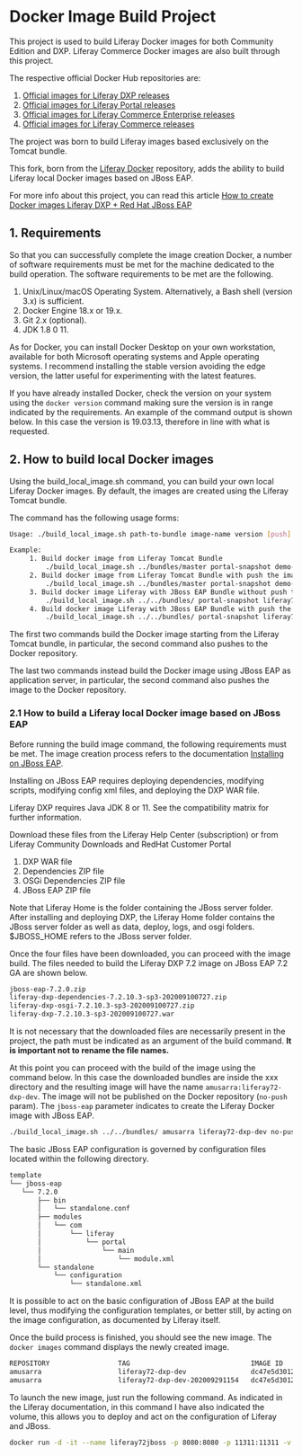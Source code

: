 # Docker Image Build Project

This project is used to build Liferay Docker images for both Community Edition 
and DXP. Liferay Commerce Docker images are also built through this project.

The respective official Docker Hub repositories are:

1. [Official images for Liferay DXP releases](https://hub.docker.com/r/liferay/dxp)
2. [Official images for Liferay Portal releases](https://hub.docker.com/r/liferay/portal)
3. [Official images for Liferay Commerce Enterprise releases](https://hub.docker.com/r/liferay/commerce-enterprise)
4. [Official images for Liferay Commerce releases](https://hub.docker.com/r/liferay/commerce)

The project was born to build Liferay images based exclusively on the Tomcat bundle.

This fork, born from the [Liferay Docker](https://github.com/liferay/liferay-docker) repository, 
adds the ability to build Liferay local Docker images based on JBoss EAP.

For more info about this project, you can read this article
[How to create Docker images Liferay DXP + Red Hat JBoss EAP](https://techblog.smc.it/en/2020-10-21/come-creare-immagini-docker-liferay-dxp-jboss-eap)

## 1. Requirements
So that you can successfully complete the image creation Docker, a number of
software requirements must be met for the machine dedicated to the build operation.
The software requirements to be met are the following.

1. Unix/Linux/macOS Operating System. Alternatively, a Bash shell (version 3.x) is sufficient.
2. Docker Engine 18.x or 19.x.
3. Git 2.x (optional).
4. JDK 1.8 0 11.

As for Docker, you can install Docker Desktop on your own workstation, available
for both Microsoft operating systems and Apple operating systems. I recommend
installing the stable version avoiding the edge version, the latter useful for
experimenting with the latest features.

If you have already installed Docker, check the version on your system using the
`docker version` command making sure the version is in range indicated by the
requirements. An example of the command output is shown below. In this case the
version is 19.03.13, therefore in line with what is requested.

## 2. How to build local Docker images
Using the build_local_image.sh command, you can build your own local Liferay 
Docker images. By default, the images are created using the Liferay Tomcat bundle.

The command has the following usage forms:

```bash
Usage: ./build_local_image.sh path-to-bundle image-name version [push] [application server]

Example:
	 1. Build docker image from Liferay Tomcat Bundle
		 ./build_local_image.sh ../bundles/master portal-snapshot demo-cbe09fb0
	 2. Build docker image from Liferay Tomcat Bundle with push the image
		 ./build_local_image.sh ../bundles/master portal-snapshot demo-cbe09fb0 push
	 3. Build docker image Liferay with JBoss EAP Bundle without push the image
		 ./build_local_image.sh ../../bundles/ portal-snapshot liferay72-dxp-dev no-push jboss-eap
	 4. Build docker image Liferay with JBoss EAP Bundle with push the image
		 ./build_local_image.sh ../../bundles/ portal-snapshot liferay72-dxp-dev push jboss-eap
```

The first two commands build the Docker image starting from the Liferay Tomcat 
bundle, in particular, the second command also pushes to the Docker repository.

The last two commands instead build the Docker image using JBoss EAP as 
application server, in particular, the second command also pushes the image to 
the Docker repository.

### 2.1 How to build a Liferay local Docker image based on JBoss EAP
Before running the build image command, the following requirements must be met.
The image creation process refers to the documentation [Installing on JBoss EAP](https://learn.liferay.com/dxp/7.x/en/installation-and-upgrades/installing-liferay/installing-liferay-on-an-application-server/installing-on-jboss-eap.html).

Installing on JBoss EAP requires deploying dependencies, modifying scripts, 
modifying config xml files, and deploying the DXP WAR file. 

Liferay DXP requires Java JDK 8 or 11. See the compatibility matrix for further 
information.

Download these files from the Liferay Help Center (subscription) or from 
Liferay Community Downloads and RedHat Customer Portal

1. DXP WAR file
2. Dependencies ZIP file
3. OSGi Dependencies ZIP file
4. JBoss EAP ZIP file

Note that Liferay Home is the folder containing the JBoss server folder. 
After installing and deploying DXP, the Liferay Home folder contains the 
JBoss server folder as well as data, deploy, logs, and osgi folders. 
$JBOSS_HOME refers to the JBoss server folder.

Once the four files have been downloaded, you can proceed with the image build.
The files needed to build the Liferay DXP 7.2 image on JBoss EAP 7.2 GA are 
shown below.

```bash
jboss-eap-7.2.0.zip
liferay-dxp-dependencies-7.2.10.3-sp3-202009100727.zip
liferay-dxp-osgi-7.2.10.3-sp3-202009100727.zip
liferay-dxp-7.2.10.3-sp3-202009100727.war
```

It is not necessary that the downloaded files are necessarily present in the 
project, the path must be indicated as an argument of the build command.
**It is important not to rename the file names.**

At this point you can proceed with the build of the image using the command below.
In this case the downloaded bundles are inside the xxx directory and the resulting 
image will have the name `amusarra:liferay72-dxp-dev`. 
The image will not be published on the Docker repository (`no-push` param). 
The `jboss-eap` parameter indicates to create the Liferay Docker image with JBoss EAP.

```bash
./build_local_image.sh ../../bundles/ amusarra liferay72-dxp-dev no-push jboss-eap
```

The basic JBoss EAP configuration is governed by configuration files located 
within the following directory.

```bash
template
└── jboss-eap
   └── 7.2.0
       ├── bin
       │   └── standalone.conf
       ├── modules
       │   └── com
       │       └── liferay
       │           └── portal
       │               └── main
       │                   └── module.xml
       └── standalone
           └── configuration
               └── standalone.xml
```

It is possible to act on the basic configuration of JBoss EAP at the build level, 
thus modifying the configuration templates, or better still, by acting on the 
image configuration, as documented by Liferay itself.

Once the build process is finished, you should see the new image. 
The `docker images` command displays the newly created image.

```bash
REPOSITORY                 TAG                              IMAGE ID            CREATED             SIZE
amusarra                   liferay72-dxp-dev                dc47e5d30128        6 hours ago         1.89GB
amusarra                   liferay72-dxp-dev-202009291154   dc47e5d30128        6 hours ago         1.89GB
```

To launch the new image, just run the following command. As indicated in the 
Liferay documentation, in this command I have also indicated the volume, 
this allows you to deploy and act on the configuration of Liferay and JBoss.


```bash
docker run -d -it --name liferay72jboss -p 8080:8080 -p 11311:11311 -v $(pwd):/etc/liferay/mount -P amusarra:liferay72-dxp-dev
```

